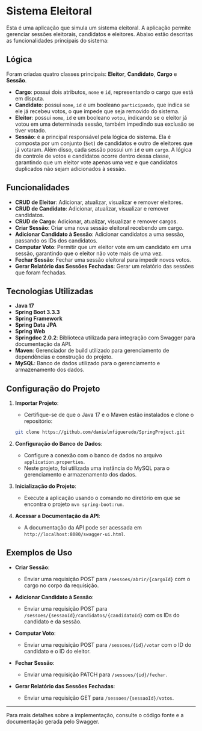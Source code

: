 # Sistema Eleitoral

Esta é uma aplicação que simula um sistema eleitoral. A aplicação permite gerenciar sessões eleitorais, candidatos e eleitores. Abaixo estão descritas as funcionalidades principais do sistema:

## Lógica

Foram criadas quatro classes principais: **Eleitor**, **Candidato**, **Cargo** e **Sessão**.

- **Cargo**: possui dois atributos, `nome` e `id`, representando o cargo que está em disputa.
- **Candidato**: possui `nome`, `id` e um booleano `participando`, que indica se ele já recebeu votos, o que impede que seja removido do sistema.
- **Eleitor**: possui `nome`, `id` e um booleano `votou`, indicando se o eleitor já votou em uma determinada sessão, também impedindo sua exclusão se tiver votado.
- **Sessão**: é a principal responsável pela lógica do sistema. Ela é composta por um conjunto (`Set`) de candidatos e outro de eleitores que já votaram. Além disso, cada sessão possui um `id` e um `cargo`. A lógica de controle de votos e candidatos ocorre dentro dessa classe, garantindo que um eleitor vote apenas uma vez e que candidatos duplicados não sejam adicionados à sessão.


## Funcionalidades

- **CRUD de Eleitor**: Adicionar, atualizar, visualizar e remover eleitores.
- **CRUD de Candidato**: Adicionar, atualizar, visualizar e remover candidatos.
- **CRUD de Cargo**: Adicionar, atualizar, visualizar e remover cargos.
- **Criar Sessão**: Criar uma nova sessão eleitoral recebendo um cargo.
- **Adicionar Candidato à Sessão**: Adicionar candidatos a uma sessão, passando os IDs dos candidatos.
- **Computar Voto**: Permitir que um eleitor vote em um candidato em uma sessão, garantindo que o eleitor não vote mais de uma vez.
- **Fechar Sessão**: Fechar uma sessão eleitoral para impedir novos votos.
- **Gerar Relatório das Sessões Fechadas**: Gerar um relatório das sessões que foram fechadas.

## Tecnologias Utilizadas

- **Java 17**
- **Spring Boot 3.3.3**
- **Spring Framework**
- **Spring Data JPA**
- **Spring Web**
- **Springdoc 2.0.2**: Biblioteca utilizada para integração com Swagger para documentação da API.
- **Maven**: Gerenciador de build utilizado para gerenciamento de dependências e construção do projeto.
- **MySQL**: Banco de dados utilizado para o gerenciamento e armazenamento dos dados.

## Configuração do Projeto

1. **Importar Projeto**:
   - Certifique-se de que o Java 17 e o Maven estão instalados e clone o repositório:
   ```bash
   git clone https://github.com/danielmfigueredo/SpringProject.git

2. **Configuração do Banco de Dados**:
   - Configure a conexão com o banco de dados no arquivo `application.properties`.
   - Neste projeto, foi utilizada uma instância do MySQL para o gerenciamento e armazenamento dos dados.

3. **Inicialização do Projeto**:
   - Execute a aplicação usando o comando no diretório em que se encontra o projeto `mvn spring-boot:run`.

4. **Acessar a Documentação da API**:
   - A documentação da API pode ser acessada em `http://localhost:8080/swagger-ui.html`.

## Exemplos de Uso

- **Criar Sessão**:
  - Enviar uma requisição POST para `/sessoes/abrir/{cargoId}` com o cargo no corpo da requisição.
  
- **Adicionar Candidato à Sessão**:
  - Enviar uma requisição POST para `/sessoes/{sessaoId}/candidatos/{candidatoId}` com os IDs do candidato e da sessão.

- **Computar Voto**:
  - Enviar uma requisição POST para `/sessoes/{id}/votar` com o ID do candidato e o ID do eleitor.

- **Fechar Sessão**:
  - Enviar uma requisição PATCH para `/sessoes/{id}/fechar`.

- **Gerar Relatório das Sessões Fechadas**:
  - Enviar uma requisição GET para `/sessoes/{sessaoId}/votos`.

---

Para mais detalhes sobre a implementação, consulte o código fonte e a documentação gerada pelo Swagger.


